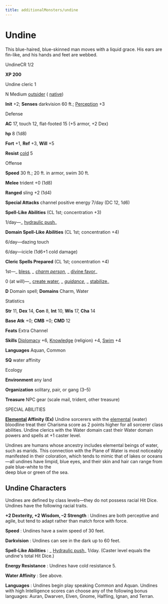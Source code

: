 ```yaml
---
title: additionalMonsters/undine
---
```

# Undine

This blue-haired, blue-skinned man moves with a liquid grace. His ears are fin-like, and his hands and feet are webbed.

UndineCR 1/2

**XP 200**

Undine cleric 1

N Medium [outsider](monsters/creatureTypes.md#_outsider) ( [native](monsters/creatureTypes.md#_native-subtype))

**Init** +2; **Senses** darkvision 60 ft.; [Perception](additionalMonsters/../skills/perception.md#_perception) +3

Defense

**AC** 17, touch 12, flat-footed 15 (+5 armor, +2 Dex)

**hp** 8 (1d8)

**Fort** +1, **Ref** +3, **Will** +5

**Resist** [cold](monsters/creatureTypes.md#_cold-subtype) 5

Offense

**Speed** 30 ft.; 20 ft. in armor, swim 30 ft.

**Melee** trident +0 (1d8)

**Ranged** sling +2 (1d4)

**Special Attacks** channel positive energy 7/day (DC 12, 1d6)

**Spell-Like Abilities** (CL 1st; concentration +3)

1/day—_ [hydraulic push](additionalMonsters/../advanced/spells/hydraulicPush.md#_hydraulic-push-)_

**Domain Spell-Like Abilities** (CL 1st; concentration +4)

6/day—dazing touch

6/day—icicle (1d6+1 cold damage)

**Cleric Spells Prepared** (CL 1st; concentration +4)

1st—_ [bless](additionalMonsters/../spells/bless.md#_bless)_, _ [charm person](additionalMonsters/../spells/charmPerson.md#_charm-person)_, _ [divine favor](additionalMonsters/../spells/divineFavor.md#_divine-favor)_

0 (at will)—_ [create water](additionalMonsters/../spells/createWater.md#_create-water)_, _ [guidance](additionalMonsters/../spells/guidance.md#_guidance)_, _ [stabilize](additionalMonsters/../spells/stabilize.md#_stabilize)_

**D** Domain spell; **Domains** Charm, Water

Statistics

**Str** 11, **Dex** 14, **Con** 8, **Int** 10, **Wis** 17, **Cha** 14

**Base Atk** +0; **CMB** +0; **CMD** 12

**Feats** Extra Channel

**Skills** [Diplomacy](additionalMonsters/../skills/diplomacy.md#_diplomacy) +6, [Knowledge](additionalMonsters/../skills/knowledge.md#_knowledge) (religion) +4, [Swim](additionalMonsters/../skills/swim.md#_swim) +4

**Languages** Aquan, Common

**SQ** water affinity

Ecology

**Environment** any land

**Organization** solitary, pair, or gang (3–5)

**Treasure** NPC gear (scale mail, trident, other treasure)

SPECIAL ABILITIES

**[Elemental](monsters/creatureTypes.md#_elemental-subtype) Affinity (Ex)** Undine sorcerers with the [elemental](monsters/creatureTypes.md#_elemental-subtype) (water) bloodline treat their Charisma score as 2 points higher for all sorcerer class abilities. Undine clerics with the Water domain cast their Water domain powers and spells at +1 caster level.

Undines are humans whose ancestry includes elemental beings of water, such as marids. This connection with the Plane of Water is most noticeably manifested in their coloration, which tends to mimic that of lakes or oceans—all undines have limpid, blue eyes, and their skin and hair can range from pale blue-white to the   
deep blue or green of the sea.

## Undine Characters

Undines are defined by class levels—they do not possess racial Hit Dice. Undines have the following racial traits.

**+2 Dexterity, +2 Wisdom, –2 Strength** : Undines are both perceptive and agile, but tend to adapt rather than match force with force.

**Speed** : Undines have a swim speed of 30 feet.

**Darkvision** : Undines can see in the dark up to 60 feet.

**Spell-Like Abilities** : _ [Hydraulic push](additionalMonsters/../advanced/spells/hydraulicPush.md#_hydraulic-push-)_ 1/day. (Caster level equals the undine's total Hit Dice.)

**Energy Resistance** : Undines have cold resistance 5.

**Water Affinity** : See above.

**Languages** : Undines begin play speaking Common and Aquan. Undines with high Intelligence scores can choose any of the following bonus languages: Auran, Dwarven, Elven, Gnome, Halfling, Ignan, and Terran.

